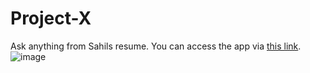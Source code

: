 # Project-X
Ask anything from Sahils resume. You can access the app via [this link](https://project-x-debwzqssffsmfbgjq9vweo.streamlit.app/). 
![image](https://github.com/sss2107/Project-X/assets/91816583/4ac6d08e-7998-4fb7-837f-eb1ca42439a2)

